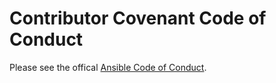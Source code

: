# Contributor Covenant Code of Conduct

Please see the offical [Ansible Code of Conduct](http://docs.ansible.com/ansible/devel/community.html#community-code-of-conduct).
